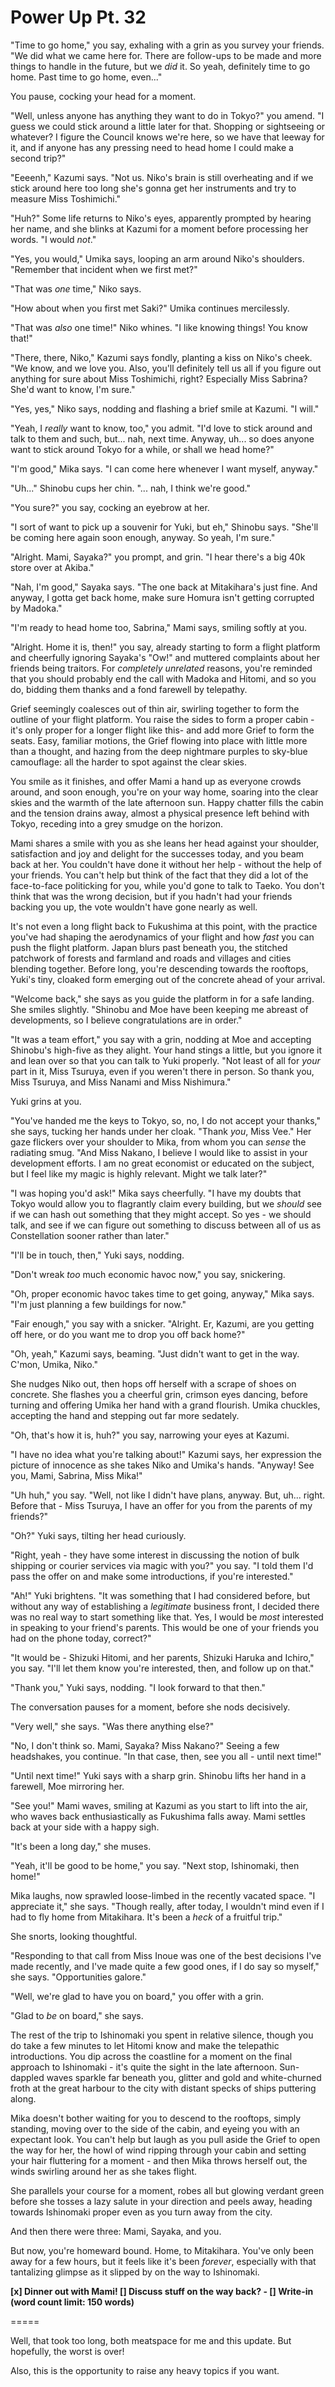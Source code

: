 # Power Up Pt. 32

"Time to go home," you say, exhaling with a grin as you survey your friends. "We did what we came here for. There are follow-ups to be made and more things to handle in the future, but we *did* it. So yeah, definitely time to go home. Past time to go home, even..."

You pause, cocking your head for a moment.

"Well, unless anyone has anything they want to do in Tokyo?" you amend. "I guess we could stick around a little later for that. Shopping or sightseeing or whatever? I figure the Council knows we're here, so we have that leeway for it, and if anyone has any pressing need to head home I could make a second trip?"

"Eeeenh," Kazumi says. "Not us. Niko's brain is still overheating and if we stick around here too long she's gonna get her instruments and try to measure Miss Toshimichi."

"Huh?" Some life returns to Niko's eyes, apparently prompted by hearing her name, and she blinks at Kazumi for a moment before processing her words. "I would *not*."

"Yes, you would," Umika says, looping an arm around Niko's shoulders. "Remember that incident when we first met?"

"That was *one* time," Niko says.

"How about when you first met Saki?" Umika continues mercilessly.

"That was *also* one time!" Niko whines. "I like knowing things! You know that!"

"There, there, Niko," Kazumi says fondly, planting a kiss on Niko's cheek. "We know, and we love you. Also, you'll definitely tell us all if you figure out anything for sure about Miss Toshimichi, right? Especially Miss Sabrina? She'd want to know, I'm sure."

"Yes, yes," Niko says, nodding and flashing a brief smile at Kazumi. "I will."

"Yeah, I *really* want to know, too," you admit. "I'd love to stick around and talk to them and such, but... nah, next time. Anyway, uh... so does anyone want to stick around Tokyo for a while, or shall we head home?"

"I'm good," Mika says. "I can come here whenever I want myself, anyway."

"Uh..." Shinobu cups her chin. "... nah, I think we're good."

"You sure?" you say, cocking an eyebrow at her.

"I sort of want to pick up a souvenir for Yuki, but eh," Shinobu says. "She'll be coming here again soon enough, anyway. So yeah, I'm sure."

"Alright. Mami, Sayaka?" you prompt, and grin. "I hear there's a big 40k store over at Akiba."

"Nah, I'm good," Sayaka says. "The one back at Mitakihara's just fine. And anyway, I gotta get back home, make sure Homura isn't getting corrupted by Madoka."

"I'm ready to head home too, Sabrina," Mami says, smiling softly at you.

"Alright. Home it is, then!" you say, already starting to form a flight platform and cheerfully ignoring Sayaka's "Ow!" and muttered complaints about her friends being traitors. For *completely unrelated* reasons, you're reminded that you should probably end the call with Madoka and Hitomi, and so you do, bidding them thanks and a fond farewell by telepathy.

Grief seemingly coalesces out of thin air, swirling together to form the outline of your flight platform. You raise the sides to form a proper cabin -it's only proper for a longer flight like this- and add more Grief to form the seats. Easy, familiar motions, the Grief flowing into place with little more than a thought, and hazing from the deep nightmare purples to sky-blue camouflage: all the harder to spot against the clear skies.

You smile as it finishes, and offer Mami a hand up as everyone crowds around, and soon enough, you're on your way home, soaring into the clear skies and the warmth of the late afternoon sun. Happy chatter fills the cabin and the tension drains away, almost a physical presence left behind with Tokyo, receding into a grey smudge on the horizon.

Mami shares a smile with you as she leans her head against your shoulder, satisfaction and joy and delight for the successes today, and you beam back at her. You couldn't have done it without her help - without the help of your friends. You can't help but think of the fact that they did a lot of the face-to-face politicking for you, while you'd gone to talk to Taeko. You don't think that was the wrong decision, but if you hadn't had your friends backing you up, the vote wouldn't have gone nearly as well.

It's not even a long flight back to Fukushima at this point, with the practice you've had shaping the aerodynamics of your flight and how *fast* you can push the flight platform. Japan blurs past beneath you, the stitched patchwork of forests and farmland and roads and villages and cities blending together. Before long, you're descending towards the rooftops, Yuki's tiny, cloaked form emerging out of the concrete ahead of your arrival.

"Welcome back," she says as you guide the platform in for a safe landing. She smiles slightly. "Shinobu and Moe have been keeping me abreast of developments, so I believe congratulations are in order."

"It was a team effort," you say with a grin, nodding at Moe and accepting Shinobu's high-five as they alight. Your hand stings a little, but you ignore it and lean over so that you can talk to Yuki properly. "Not least of all for *your* part in it, Miss Tsuruya, even if you weren't there in person. So thank you, Miss Tsuruya, and Miss Nanami and Miss Nishimura."

Yuki grins at you.

"You've handed me the keys to Tokyo, so, no, I do not accept your thanks," she says, tucking her hands under her cloak. "Thank *you*, Miss Vee." Her gaze flickers over your shoulder to Mika, from whom you can *sense* the radiating smug. "And Miss Nakano, I believe I would like to assist in your development efforts. I am no great economist or educated on the subject, but I feel like my magic is highly relevant. Might we talk later?"

"I was hoping you'd ask!" Mika says cheerfully. "I have my doubts that Tokyo would allow you to flagrantly claim every building, but we *should* see if we can hash out something that they might accept. So yes - we should talk, and see if we can figure out something to discuss between all of us as Constellation sooner rather than later."

"I'll be in touch, then," Yuki says, nodding.

"Don't wreak *too* much economic havoc now," you say, snickering.

"Oh, proper economic havoc takes time to get going, anyway," Mika says. "I'm just planning a few buildings for now."

"Fair enough," you say with a snicker. "Alright. Er, Kazumi, are you getting off here, or do you want me to drop you off back home?"

"Oh, yeah," Kazumi says, beaming. "Just didn't want to get in the way. C'mon, Umika, Niko."

She nudges Niko out, then hops off herself with a scrape of shoes on concrete. She flashes you a cheerful grin, crimson eyes dancing, before turning and offering Umika her hand with a grand flourish. Umika chuckles, accepting the hand and stepping out far more sedately.

"Oh, that's how it is, huh?" you say, narrowing your eyes at Kazumi.

"I have no idea what you're talking about!" Kazumi says, her expression the picture of innocence as she takes Niko and Umika's hands. "Anyway! See you, Mami, Sabrina, Miss Mika!"

"Uh huh," you say. "Well, not like I didn't have plans, anyway. But, uh... right. Before that - Miss Tsuruya, I have an offer for you from the parents of my friends?"

"Oh?" Yuki says, tilting her head curiously.

"Right, yeah - they have some interest in discussing the notion of bulk shipping or courier services via magic with you?" you say. "I told them I'd pass the offer on and make some introductions, if you're interested."

"Ah!" Yuki brightens. "It was something that I had considered before, but without any way of establishing a *legitimate* business front, I decided there was no real way to start something like that. Yes, I would be *most* interested in speaking to your friend's parents. This would be one of your friends you had on the phone today, correct?"

"It would be - Shizuki Hitomi, and her parents, Shizuki Haruka and Ichiro," you say. "I'll let them know you're interested, then, and follow up on that."

"Thank you," Yuki says, nodding. "I look forward to that then."

The conversation pauses for a moment, before she nods decisively.

"Very well," she says. "Was there anything else?"

"No, I don't think so. Mami, Sayaka? Miss Nakano?" Seeing a few headshakes, you continue. "In that case, then, see you all - until next time!"

"Until next time!" Yuki says with a sharp grin. Shinobu lifts her hand in a farewell, Moe mirroring her.

"See you!" Mami waves, smiling at Kazumi as you start to lift into the air, who waves back enthusiastically as Fukushima falls away. Mami settles back at your side with a happy sigh.

"It's been a long day," she muses.

"Yeah, it'll be good to be home," you say. "Next stop, Ishinomaki, then home!"

Mika laughs, now sprawled loose-limbed in the recently vacated space. "I appreciate it," she says. "Though really, after today, I wouldn't mind even if I had to fly home from Mitakihara. It's been a *heck* of a fruitful trip."

She snorts, looking thoughtful.

"Responding to that call from Miss Inoue was one of the best decisions I've made recently, and I've made quite a few good ones, if I do say so myself," she says. "Opportunities galore."

"Well, we're glad to have you on board," you offer with a grin.

"Glad to *be* on board," she says.

The rest of the trip to Ishinomaki you spent in relative silence, though you do take a few minutes to let Hitomi know and make the telepathic introductions. You dip across the coastline for a moment on the final approach to Ishinomaki - it's quite the sight in the late afternoon. Sun-dappled waves sparkle far beneath you, glitter and gold and white-churned froth at the great harbour to the city with distant specks of ships puttering along.

Mika doesn't bother waiting for you to descend to the rooftops, simply standing, moving over to the side of the cabin, and eyeing you with an expectant look. You can't help but laugh as you pull aside the Grief to open the way for her, the howl of wind ripping through your cabin and setting your hair fluttering for a moment - and then Mika throws herself out, the winds swirling around her as she takes flight.

She parallels your course for a moment, robes all but glowing verdant green before she tosses a lazy salute in your direction and peels away, heading towards Ishinomaki proper even as you turn away from the city.

And then there were three: Mami, Sayaka, and you.

But now, you're homeward bound. Home, to Mitakihara. You've only been away for a few hours, but it feels like it's been *forever*, especially with that tantalizing glimpse as it slipped by on the way to Ishinomaki.

**\[x] Dinner out with Mami!
\[] Discuss stuff on the way back?
\- \[] Write-in (word count limit: 150 words)**

\=====​

Well, that took too long, both meatspace for me and this update. But hopefully, the worst is over!

Also, this is the opportunity to raise any heavy topics if you want.
